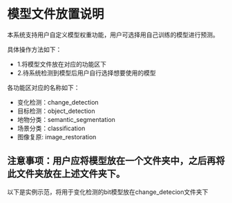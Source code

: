 # 模型文件放置说明
本系统支持用户自定义模型权重功能，用户可选择用自己训练的模型进行预测。

具体操作方法如下：
 - 1.将模型文件放在对应的功能区下
 - 2.待系统检测到模型后用户自行选择想要使用的模型

各功能区对应的名称如下：
 - 变化检测：change_detection
 - 目标检测：object_detection
 - 地物分类：semantic_segmentation
 - 场景分类：classification
 - 图像复原: image_restoration
 ## 注意事项：用户应将模型放在一个文件夹中，之后再将此文件夹放在上述文件夹下。
 以下是实例示范，将用于变化检测的bit模型放在change_detecion文件夹下
